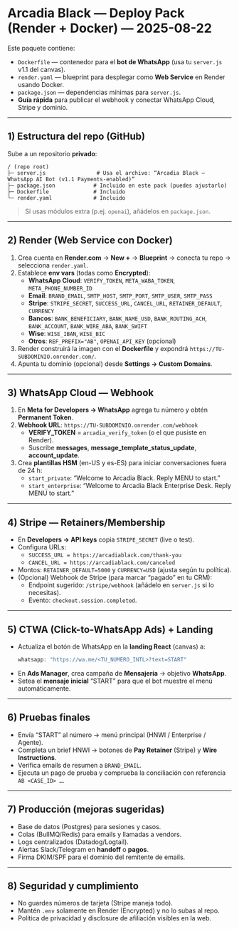 # Arcadia Black — Deploy Pack (Render + Docker) — 2025-08-22

Este paquete contiene:
- `Dockerfile` — contenedor para el **bot de WhatsApp** (usa tu `server.js` v1.1 del canvas).
- `render.yaml` — blueprint para desplegar como **Web Service** en Render usando Docker.
- `package.json` — dependencias mínimas para `server.js`.
- **Guía rápida** para publicar el webhook y conectar WhatsApp Cloud, Stripe y dominio.

---

## 1) Estructura del repo (GitHub)
Sube a un repositorio **privado**:
```text
/ (repo root)
├─ server.js                # Usa el archivo: “Arcadia Black — WhatsApp AI Bot (v1.1 Payments-enabled)”
├─ package.json            # Incluido en este pack (puedes ajustarlo)
├─ Dockerfile              # Incluido
└─ render.yaml             # Incluido
```

> Si usas módulos extra (p.ej. `openai`), añádelos en `package.json`.

---

## 2) Render (Web Service con Docker)
1. Crea cuenta en **Render.com** → **New +** → **Blueprint** → conecta tu repo → selecciona `render.yaml`.
2. Establece **env vars** (todas como **Encrypted**):
   - **WhatsApp Cloud**: `VERIFY_TOKEN`, `META_WABA_TOKEN`, `META_PHONE_NUMBER_ID`
   - **Email**: `BRAND_EMAIL`, `SMTP_HOST`, `SMTP_PORT`, `SMTP_USER`, `SMTP_PASS`
   - **Stripe**: `STRIPE_SECRET`, `SUCCESS_URL`, `CANCEL_URL`, `RETAINER_DEFAULT`, `CURRENCY`
   - **Bancos**: `BANK_BENEFICIARY`, `BANK_NAME_USD`, `BANK_ROUTING_ACH`, `BANK_ACCOUNT`, `BANK_WIRE_ABA`, `BANK_SWIFT`
   - **Wise**: `WISE_IBAN`, `WISE_BIC`
   - **Otros**: `REF_PREFIX="AB"`, `OPENAI_API_KEY` (opcional)
3. Render construirá la imagen con el **Dockerfile** y expondrá `https://TU-SUBDOMINIO.onrender.com/`.
4. Apunta tu dominio (opcional) desde **Settings → Custom Domains**.

---

## 3) WhatsApp Cloud — Webhook
1. En **Meta for Developers → WhatsApp** agrega tu número y obtén **Permanent Token**.
2. **Webhook URL**: `https://TU-SUBDOMINIO.onrender.com/webhook`
   - **VERIFY_TOKEN** = `arcadia_verify_token` (o el que pusiste en Render).
   - Suscribe **messages**, **message_template_status_update**, **account_update**.
3. Crea **plantillas HSM** (en-US y es-ES) para iniciar conversaciones fuera de 24 h:
   - `start_private`: “Welcome to Arcadia Black. Reply MENU to start.”
   - `start_enterprise`: “Welcome to Arcadia Black Enterprise Desk. Reply MENU to start.”

---

## 4) Stripe — Retainers/Membership
- En **Developers → API keys** copia `STRIPE_SECRET` (live o test).
- Configura URLs:
  - `SUCCESS_URL = https://arcadiablack.com/thank-you`
  - `CANCEL_URL = https://arcadiablack.com/canceled`
- Montos: `RETAINER_DEFAULT=5000` y `CURRENCY=USD` (ajusta según tu política).
- (Opcional) Webhook de Stripe (para marcar “pagado” en tu CRM):
  - Endpoint sugerido: `/stripe/webhook` (añádelo en `server.js` si lo necesitas).
  - Evento: `checkout.session.completed`.

---

## 5) CTWA (Click-to-WhatsApp Ads) + Landing
- Actualiza el botón de WhatsApp en la **landing React** (canvas) a:
  ```js
  whatsapp: "https://wa.me/<TU_NUMERO_INTL>?text=START"
  ```
- En **Ads Manager**, crea campaña de **Mensajería** → objetivo **WhatsApp**.
- Setea el **mensaje inicial** “START” para que el bot muestre el menú automáticamente.

---

## 6) Pruebas finales
- Envía “START” al número → menú principal (HNWI / Enterprise / Agente).
- Completa un brief HNWI → botones de **Pay Retainer** (Stripe) y **Wire Instructions**.
- Verifica emails de resumen a `BRAND_EMAIL`.
- Ejecuta un pago de prueba y comprueba la conciliación con referencia `AB <CASE_ID> …`.

---

## 7) Producción (mejoras sugeridas)
- Base de datos (Postgres) para sesiones y casos.
- Colas (BullMQ/Redis) para emails y llamadas a vendors.
- Logs centralizados (Datadog/Logtail).
- Alertas Slack/Telegram en **handoff** o **pagos**.
- Firma DKIM/SPF para el dominio del remitente de emails.

---

## 8) Seguridad y cumplimiento
- No guardes números de tarjeta (Stripe maneja todo).
- Mantén `.env` solamente en Render (Encrypted) y no lo subas al repo.
- Política de privacidad y disclosure de afiliación visibles en la web.
